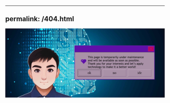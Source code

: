    ---
   permalink: /404.html
   ---
   
   ![Aaron Swartz](https://raw.githubusercontent.com/HugoXK/hugoxk.github.io/main/files/imgs/404_Not_Found.png)
